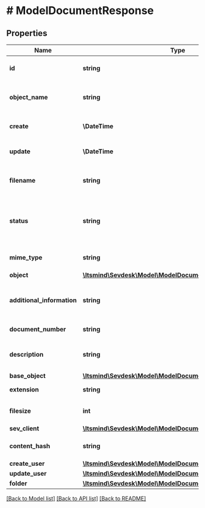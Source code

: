 # # ModelDocumentResponse

## Properties

Name | Type | Description | Notes
------------ | ------------- | ------------- | -------------
**id** | **string** | The document id | [optional] [readonly]
**object_name** | **string** | The document object name | [optional] [readonly]
**create** | **\DateTime** | Date of document creation | [optional] [readonly]
**update** | **\DateTime** | Date of last document update | [optional] [readonly]
**filename** | **string** | The filename of the document | [optional] [readonly]
**status** | **string** | Defines the status of the document. 100 &lt;-&gt; Active. | [optional] [readonly]
**mime_type** | **string** | The documents mime type | [optional] [readonly]
**object** | [**\Itsmind\Sevdesk\Model\ModelDocumentResponseObject**](ModelDocumentResponseObject.md) |  | [optional]
**additional_information** | **string** | Additional information stored for the document. | [optional] [readonly]
**document_number** | **string** |  | [optional] [readonly]
**description** | **string** | A description for the document. | [optional] [readonly]
**base_object** | [**\Itsmind\Sevdesk\Model\ModelDocumentResponseBaseObject**](ModelDocumentResponseBaseObject.md) |  | [optional]
**extension** | **string** | The file extension. | [optional] [readonly]
**filesize** | **int** | The size of the file in bytes | [optional] [readonly]
**sev_client** | [**\Itsmind\Sevdesk\Model\ModelDocumentResponseSevClient**](ModelDocumentResponseSevClient.md) |  | [optional]
**content_hash** | **string** | Hash of the documents content. | [optional] [readonly]
**create_user** | [**\Itsmind\Sevdesk\Model\ModelDocumentResponseCreateUser**](ModelDocumentResponseCreateUser.md) |  | [optional]
**update_user** | [**\Itsmind\Sevdesk\Model\ModelDocumentResponseUpdateUser**](ModelDocumentResponseUpdateUser.md) |  | [optional]
**folder** | [**\Itsmind\Sevdesk\Model\ModelDocumentResponseFolder**](ModelDocumentResponseFolder.md) |  | [optional]

[[Back to Model list]](../../README.md#models) [[Back to API list]](../../README.md#endpoints) [[Back to README]](../../README.md)
